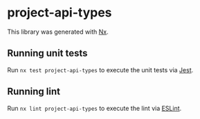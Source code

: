 # project-api-types

This library was generated with [Nx](https://nx.dev).

## Running unit tests

Run `nx test project-api-types` to execute the unit tests via [Jest](https://jestjs.io).

## Running lint

Run `nx lint project-api-types` to execute the lint via [ESLint](https://eslint.org/).
